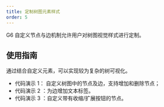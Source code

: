```yaml
---
title: 定制树图元素样式
order: 5
---
```


G6 自定义节点与边机制允许用户对树图视觉样式进行定制。

## 使用指南

通过结合自定义元素，可以实现较为复杂的树可视化。

- 代码演示 1： 自定义树图中的节点及边，支持增加和删除节点；
- 代码演示 2 ：为边增加文本标签。
- 代码演示 3 ：自定义带有收缩/扩展按钮的节点。
